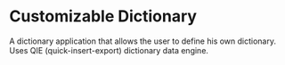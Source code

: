 # Customizable Dictionary

A dictionary application that allows the user to define his own dictionary. Uses QIE (quick-insert-export) dictionary data engine.
